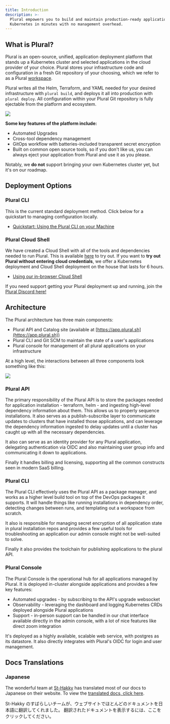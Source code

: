 ```yaml
---
title: Introduction
description: >-
  Plural empowers you to build and maintain production-ready applications on
  Kubernetes in minutes with no management overhead.
---
```


## What is Plural?

Plural is an open-source, unified, application deployment platform that stands up a Kubernetes cluster and selected applications in the cloud provider of your choice. Plural stores your infrastructure code and configuration in a fresh Git repository of your choosing, which we refer to as a Plural [workspace](./getting-started/manage-git-repositories/your-plural-workspace.md). 

Plural writes all the Helm, Terraform, and YAML needed for your desired infrastructure with `plural build`, and deploys it all into production with `plural deploy`. All configuration within your Plural Git repository is fully ejectable from the platform and ecosystem.

![](</assets/introduction/introduction-marketplace.png>)

**Some key features of the platform include:**

* Automated Upgrades
* Cross-tool dependency management
* GitOps workflow with batteries-included transparent secret encryption
* Built on common open source tools, so if you don't like us, you can always eject your application from Plural and use it as you please.

Notably, we **do not** support bringing your own Kubernetes cluster yet, but it's on our roadmap.

## Deployment Options

### Plural CLI

This is the current standard deployment method. Click below for a quickstart to managing configuration locally.

* [Quickstart: Using the Plural CLI on your Machine](/getting-started/quickstart)

### Plural Cloud Shell

We have created a Cloud Shell with all of the tools and dependencies needed to run Plural. This is available [here](https://app.plural.sh/shell) to try out. If you want to **try out Plural without entering cloud credentials**, we offer a Kubernetes deployment and Cloud Shell deployment on the house that lasts for 6 hours.

* [Using our in-browser Cloud Shell](/getting-started/cloud-shell-quickstart)

If you need support getting your Plural deployment up and running, join the [Plural Discord here!](https://discord.gg/pluralsh)

## Architecture 

The Plural architecture has three main components:

* Plural API and Catalog site (available at [https://app.plural.sh](https://app.plural.sh))
* Plural CLI and Git SCM to maintain the state of a user's applications
* Plural console for management of all plural applications on your infrastructure

At a high level, the interactions between all three components look something like this:

![](</assets/reference/architecture.png>)

### Plural API

The primary responsibility of the Plural API is to store the packages needed for application installation - terraform, helm - and ingesting high-level dependency information about them. This allows us to properly sequence installations. It also serves as a publish-subscribe layer to communicate updates to clusters that have installed those applications, and can leverage the dependency information ingested to delay updates until a cluster has caught up with all the necessary dependencies.

It also can serve as an identity provider for any Plural application, delegating authentication via OIDC and also maintaining user group info and communicating it down to applications.

Finally it handles billing and licensing, supporting all the common constructs seen in modern SaaS billing.

### Plural CLI

The Plural CLI effectively uses the Plural API as a package manager, and works as a higher level build tool on top of the DevOps packages it supports. It will handle things like running installations in dependency order, detecting changes between runs, and templating out a workspace from scratch.

It also is responsible for managing secret encryption of all application state in plural installation repos and provides a few useful tools for troubleshooting an application our admin console might not be well-suited to solve.

Finally it also provides the toolchain for publishing applications to the plural API.

### Plural Console

The Plural Console is the operational hub for all applications managed by Plural. It is deployed in-cluster alongside applications and provides a few key features:

* Automated upgrades - by subscribing to the API's upgrade websocket
* Observability - leveraging the dashboard and logging Kubernetes CRDs deployed alongside Plural applications
* Support - in-person support can be handled in our chat interface available directly in the admin console, with a lot of nice features like direct zoom integration

It's deployed as a highly available, scalable web service, with postgres as its datastore. It also directly integrates with Plural's OIDC for login and user management.

## Docs Translations

### Japanese

The wonderful team at [St-Hakky](https://www.about.st-hakky.com/) has translated most of our docs to Japanese on their website. To view the [translated docs, click here](https://book.st-hakky.com/docs/plural-overview).

St-Hakky のすばらしいチームが、ウェブサイトでほとんどのドキュメントを日本語に翻訳してくれました。 翻訳されたドキュメントを表示するには、ここをクリックしてください。
